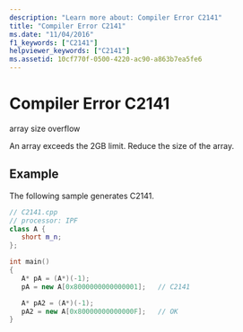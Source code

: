 ```yaml
---
description: "Learn more about: Compiler Error C2141"
title: "Compiler Error C2141"
ms.date: "11/04/2016"
f1_keywords: ["C2141"]
helpviewer_keywords: ["C2141"]
ms.assetid: 10cf770f-0500-4220-ac90-a863b7ea5fe6
---
```

# Compiler Error C2141

array size overflow

An array exceeds the 2GB limit. Reduce the size of the array.

## Example

The following sample generates C2141.

```cpp
// C2141.cpp
// processor: IPF
class A {
   short m_n;
};

int main()
{
   A* pA = (A*)(-1);
   pA = new A[0x8000000000000001];   // C2141

   A* pA2 = (A*)(-1);
   pA2 = new A[0x80000000000000F];   // OK
}
```

